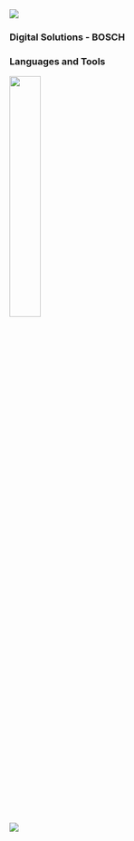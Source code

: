 <img src="https://user-images.githubusercontent.com/73097560/115834477-dbab4500-a447-11eb-908a-139a6edaec5c.gif">

### Digital Solutions - BOSCH
### Languages and Tools

<div align="left">
<p>
    <a>
        <img src="https://skillicons.dev/icons?i=py,html,css,javascript,react,vite,fastapi,figma,vscode" width="33%" height="33%"/>
    </a>
</p>
</div>
<br>    
<img src="https://user-images.githubusercontent.com/73097560/115834477-dbab4500-a447-11eb-908a-139a6edaec5c.gif">


